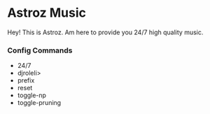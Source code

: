 <h1> Astroz Music </h1>
<p>Hey! This is Astroz. Am here to provide you 24/7 high quality music.</p>

<h3>Config Commands</h3>
<ul>
<li>24/7</li>
<li>djroleli>
<li>prefix</li>
<li>reset</li>
<li>toggle-np</li>
<li>toggle-pruning</li>
</ul>


